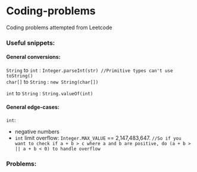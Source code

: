 # Coding-problems

Coding problems attempted from Leetcode

### Useful snippets:
#### General conversions:
`String` to `int` : `Integer.parseInt(str) //Primitive types can't use toString()` 
<br>`char[]` to `String` : `new String(char[])`

`int` to `String` : `String.valueOf(int)`

#### General edge-cases:
`int`: 
 * negative numbers
 * `int` limit overflow: `Integer.MAX_VALUE` == 2,147,483,647.
   ```//So if you want to check if a + b > c where a and b are positive, do (a + b > || a + b < 0) to handle overflow```
### Problems:
